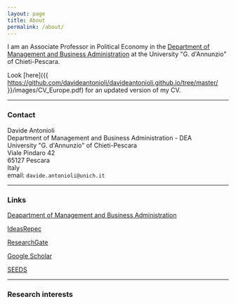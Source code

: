 ```yaml
---
layout: page
title: About
permalink: /about/
---
```


I am an Associate Professor in Political Economy in the [Department of Management and Business Administration](http://www.dea.unich.it/) at the University "G. d'Annunzio" of Chieti-Pescara. 

Look [here]({{ https://github.com/davideantonioli/davideantonioli.github.io/tree/master/ }}/images/CV_Europe.pdf) for an updated version of my CV.


-----

### Contact

Davide Antonioli<br>
Department of Management and Business Administration - DEA<br>
University "G. d'Annunzio" of Chieti-Pescara<br>
Viale Pindaro 42<br>
65127 Pescara<br>
Italy<br>
email: `davide.antonioli@unich.it`<br>

-----

### Links

[Deapartment of Management and Business Administration](http://www.dea.unich.it/)

[IdeasRepec](http://ideas.repec.org/f/pan296.html)

[ResearchGate](https://www.researchgate.net/profile/Davide_Antonioli)

[Google Scholar](http://scholar.google.it/citations?user=j0YsPxMAAAAJ&hl=it)

[SEEDS](http://www.sustainability-seeds.org/)

-----

### Research interests
